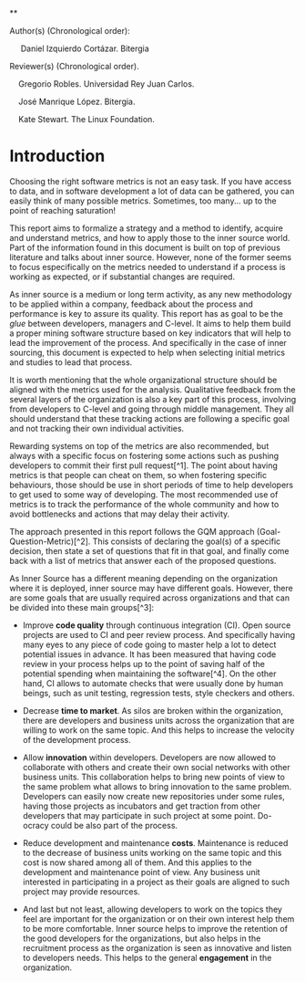 **

Author(s) (Chronological order):

     Daniel Izquierdo Cortázar. Bitergia

Reviewer(s) (Chronological order).

    Gregorio Robles. Universidad Rey Juan Carlos.

    José Manrique López. Bitergia.

    Kate Stewart. The Linux Foundation.


Introduction
============

Choosing the right software metrics is not an easy task. If you have
access to data, and in software development a lot of data can be
gathered, you can easily think of many possible metrics. Sometimes, too
many... up to the point of reaching saturation!

This report aims to formalize a strategy and a method to identify,
acquire and understand metrics, and how to apply those to the inner
source world. Part of the information found in this document is built on
top of previous literature and talks about inner source. However, none
of the former seems to focus especifically on the metrics needed to
understand if a process is working as expected, or if substantial
changes are required.

As inner source is a medium or long term activity, as any new
methodology to be applied within a company, feedback about the process
and performance is key to assure its quality. This report has as goal to
be the *glue* between developers, managers and C-level. It aims to help
them build a proper mining software structure based on key indicators
that will help to lead the improvement of the process. And specifically
in the case of inner sourcing, this document is expected to help when
selecting initial metrics and studies to lead that process.

It is worth mentioning that the whole organizational structure should be
aligned with the metrics used for the analysis. Qualitative feedback
from the several layers of the organization is also a key part of this
process, involving from developers to C-level and going through middle
management. They all should understand that these tracking actions are
following a specific goal and not tracking their own individual
activities.

Rewarding systems on top of the metrics are also recommended, but always
with a specific focus on fostering some actions such as pushing
developers to commit their first pull request[^1]. The point about
having metrics is that people can cheat on them, so when fostering
specific behaviours, those should be use in short periods of time to
help developers to get used to some way of developing. The most
recommended use of metrics is to track the performance of the whole
community and how to avoid bottlenecks and actions that may delay their
activity.

The approach presented in this report follows the GQM approach
(Goal-Question-Metric)[^2]. This consists of declaring the goal(s) of a
specific decision, then state a set of questions that fit in that goal,
and finally come back with a list of metrics that answer each of the
proposed questions.

As Inner Source has a different meaning depending on the organization
where it is deployed, inner source may have different goals. However,
there are some goals that are usually required across organizations and
that can be divided into these main groups[^3]:

-   Improve **code quality** through continuous integration (CI). Open
    source projects are used to CI and peer review process. And
    specifically having many eyes to any piece of code going to master
    help a lot to detect potential issues in advance. It has been
    measured that having code review in your process helps up to the
    point of saving half of the potential spending when maintaining the
    software[^4]. On the other hand, CI allows to automate checks that
    were usually done by human beings, such as unit testing, regression
    tests, style checkers and others.

-   Decrease **time to market**. As silos are broken within the
    organization, there are developers and business units across the
    organization that are willing to work on the same topic. And this
    helps to increase the velocity of the development process.

-   Allow **innovation** within developers. Developers are now allowed
    to collaborate with others and create their own social networks with
    other business units. This collaboration helps to bring new points
    of view to the same problem what allows to bring innovation to the
    same problem. Developers can easily now create new repositories
    under some rules, having those projects as incubators and get
    traction from other developers that may participate in such project
    at some point. Do-ocracy could be also part of the process.

-   Reduce development and maintenance **costs**. Maintenance is reduced
    to the decrease of business units working on the same topic and this
    cost is now shared among all of them. And this applies to the
    development and maintenance point of view. Any business unit
    interested in participating in a project as their goals are aligned
    to such project may provide resources.

-   And last but not least, allowing developers to work on the topics
    they feel are important for the organization or on their own
    interest help them to be more comfortable. Inner source helps to
    improve the retention of the good developers for the organizations,
    but also helps in the recruitment process as the organization is
    seen as innovative and listen to developers needs. This helps to the
    general **engagement** in the organization.
